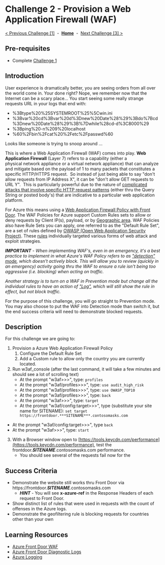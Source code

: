 # Challenge 2 - Provision a Web Application Firewall (WAF)

[< Previous Challenge [1]](./Challenge01.md)&nbsp;&nbsp;-&nbsp;&nbsp;**[Home](../README.md)**&nbsp;&nbsp;-&nbsp;&nbsp;[Next Challenge [3] >](./Challenge03.md)

## Pre-requisites

- Complete [Challenge 1](./Challenge01.md)

## Introduction

User experience is dramatically better, you are seeing orders from all over the world come in. Your done right?  Nope, we remember now that the Internet can be a scary place...  You start seeing some really strange requests URL in your logs that end with:

- %3Btype%20%25SYSTEMROOT%25%5Cwin.ini
- %3Bvar%20cd%3Bvar%20d%3Dnew%20Date%28%29%3Bdo%7Bcd%3Dnew%20Date%28%29%3B%7Dwhile%28cd-d%3C8000%29
- %3Bping%20-n%209%20localhost
- %60%2Fbin%2Fcat%20%2Fetc%2Fpasswd%60

Looks like someone is trying to snoop around ...

This is where a Web Application Firewall (WAF) comes into play.  **Web Application Firewall** (Layer 7) refers to a capability (either a physical network appliance or a virtual network appliance) that can analyze and mitigate based on the payload of 1 to many packets that constitutes a specific HTTP/HTTPS request.  So instead of just being able to say "don't allow requests from IP Address X", it can be "don't allow GET requests to URL Y".  This is particularly powerful due to the nature of [complicated attacks that involve specific HTTP request patterns](https://en.wikipedia.org/wiki/Web_application_security) (either thru the Query String or posted body's) that are indicative to a particular web application platform.

For Azure this means using a [Web Application Firewall Policy with Front Door](https://docs.microsoft.com/en-us/azure/web-application-firewall/afds/afds-overview#waf-policy-and-rules).  The WAF Policies for Azure support Custom Rules sets to allow or deny requests by Client IP(s), payload, or by [Geographic area](https://docs.microsoft.com/en-us/azure/frontdoor/front-door-tutorial-geo-filtering).  WAF Policies also have Rule Sets you can apply, one referred to as the "Default Rule Set", are a set of rules defined by [OWASP (Open Web Application Security Project)](https://owasp.org/).  These [rules](https://github.com/coreruleset/coreruleset) individually targeted various forms of web attack and exploit strategies.  

***IMPORTANT** - When implementing WAF's, even in an emergency, it's a best practice to implement in what Azure's WAF Policy refers to as ["detection" mode](https://docs.microsoft.com/en-us/azure/web-application-firewall/afds/afds-overview#waf-modes), which doesn't actively block.  This will allow you to review (quickly in an emergency) activity going thru the WAF to ensure a rule isn't being too aggressive (i.e. blocking) when acting on traffic.*

*Another strategy is to turn on a WAF in Prevention mode but change all the individual rules to have an action of ["Log"](https://docs.microsoft.com/en-us/azure/web-application-firewall/afds/afds-overview#waf-actions), which will still show the rule in effect, but not block traffic.*

For the purpose of this challenge, you will go straight to Prevention mode.  You may also choose to put the WAF into Detection mode than switch it, but the end success criteria will need to demonstrate blocked requests.

## Description

For this challenge we are going to:
1. Provision a Azure Web Application Firewall Policy
   1. Configure the Default Rule Set
   2. Add a Custom rule to allow only the country you are currently located.
2. Run w3af_console (after the last command, it will take a few minutes and should see a lot of scrolling text)
   - At the prompt "w3af>>>", type:  `profiles`
   - At the prompt "w3af/profiles>>>", type:  `use audit_high_risk`
   - At the prompt "w3af/profiles>>>", type:  `use OWASP_TOP10`
   - At the prompt "w3af/profiles>>>", type:  `back`
   - At the prompt "w3af>>>", type:  `target`
   - At the prompt "w3af/config:target>>>", type (substitute your site name for SITENAME):  `set target https://frontdoor.***SITENAME***.contosomasks.com`
  - At the prompt "w3af/config:target>>>", type `back`
  - At the prompt "w3af>>>", type:  `start`
3. With a Browser window open to [https://tools.keycdn.com/performance](https://tools.keycdn.com/performance), test the frontdoor.***SITENAME***.contosomasks.com performance.
   - You should see several of the requests fail now for the 

## Success Criteria

- Demonstrate the website still works thru Front Door via https://frontdoor.***SITENAME***.contosomasks.com 
  - ***HINT*** - You will see **x-azure-ref** in the Response Headers of each request to Front Door.
- Show distinct list of rules that were used in  requests with the count of offenses in the Azure logs.
- Demonstrate the geofiltering rule is blocking requests for countries other than your own


## Learning Resources

- [Azure Front Door WAF](https://docs.microsoft.com/en-us/azure/web-application-firewall/afds/afds-overview)
- [Azure Front Door Diagnostic Logs](https://docs.microsoft.com/en-us/azure/frontdoor/front-door-diagnostics#diagnostic-logging)
- [Azure Logging](https://docs.microsoft.com/en-us/azure/azure-monitor/platform/platform-logs-overview)

